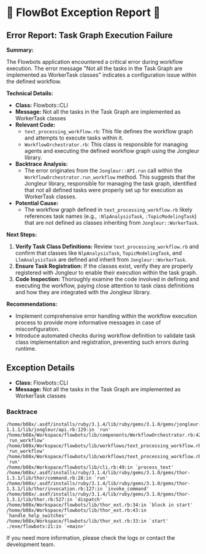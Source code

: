 # 🤖 FlowBot Exception Report 🤖


## Error Report: Task Graph Execution Failure

**Summary:**

The Flowbots application encountered a critical error during workflow execution. The error message "Not all the tasks in the Task Graph are implemented as WorkerTask classes" indicates a configuration issue within the defined workflow. 

**Technical Details:**

* **Class:** Flowbots::CLI
* **Message:** Not all the tasks in the Task Graph are implemented as WorkerTask classes
* **Relevant Code:**
    * `text_processing_workflow.rb`: This file defines the workflow graph and attempts to execute tasks within it.
    * `WorkflowOrchestrator.rb`: This class is responsible for managing agents and executing the defined workflow graph using the Jongleur library.
* **Backtrace Analysis:** 
    * The error originates from the `Jongleur::API.run` call within the `WorkflowOrchestrator.run_workflow` method. This suggests that the Jongleur library, responsible for managing the task graph, identified that not all defined tasks were properly set up for execution as WorkerTask classes.
* **Potential Cause:**
    * The workflow graph defined in `text_processing_workflow.rb` likely references task names (e.g., `:NlpAnalysisTask`, `:TopicModelingTask`) that are not defined as classes inheriting from `Jongleur::WorkerTask`.  

**Next Steps:**

1. **Verify Task Class Definitions:** Review `text_processing_workflow.rb` and confirm that classes like `NlpAnalysisTask`, `TopicModelingTask`, and `LlmAnalysisTask` are defined and inherit from `Jongleur::WorkerTask`.
2. **Ensure Task Registration:** If the classes exist, verify they are properly registered with Jongleur to enable their execution within the task graph.
3. **Code Inspection:**  Thoroughly examine the code involved in defining and executing the workflow, paying close attention to task class definitions and how they are integrated with the Jongleur library.

**Recommendations:**

* Implement comprehensive error handling within the workflow execution process to provide more informative messages in case of misconfiguration.
* Introduce automated checks during workflow definition to validate task class implementation and registration, preventing such errors during runtime. 



## Exception Details

- **Class:** Flowbots::CLI
- **Message:** Not all the tasks in the Task Graph are implemented as WorkerTask classes

### Backtrace

```
/home/b08x/.asdf/installs/ruby/3.1.4/lib/ruby/gems/3.1.0/gems/jongleur-1.1.1/lib/jongleur/api.rb:129:in `run'
/home/b08x/Workspace/flowbots/lib/components/WorkflowOrchestrator.rb:42:in `run_workflow'
/home/b08x/Workspace/flowbots/lib/workflows/text_processing_workflow.rb:71:in `run_workflow'
/home/b08x/Workspace/flowbots/lib/workflows/text_processing_workflow.rb:26:in `run'
/home/b08x/Workspace/flowbots/lib/cli.rb:49:in `process_text'
/home/b08x/.asdf/installs/ruby/3.1.4/lib/ruby/gems/3.1.0/gems/thor-1.3.1/lib/thor/command.rb:28:in `run'
/home/b08x/.asdf/installs/ruby/3.1.4/lib/ruby/gems/3.1.0/gems/thor-1.3.1/lib/thor/invocation.rb:127:in `invoke_command'
/home/b08x/.asdf/installs/ruby/3.1.4/lib/ruby/gems/3.1.0/gems/thor-1.3.1/lib/thor.rb:527:in `dispatch'
/home/b08x/Workspace/flowbots/lib/thor_ext.rb:34:in `block in start'
/home/b08x/Workspace/flowbots/lib/thor_ext.rb:43:in `handle_help_switches'
/home/b08x/Workspace/flowbots/lib/thor_ext.rb:33:in `start'
./exe/flowbots:21:in `<main>'
```

If you need more information, please check the logs or contact the development team.
